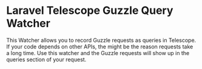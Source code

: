 # Laravel Telescope Guzzle Query Watcher

This Watcher allows you to record Guzzle requests as queries in Telescope.
If your code depends on other APIs, the might be the reason requests take a long time.
Use this watcher and the Guzzle requests will show up in the queries section of your request.